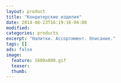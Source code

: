 ```yaml
---
layout: product
title: "Кондитерские изделия"
date: 2014-06-23T16:19:16-04:00
modified:
categories: products
excerpt: "Напитки. Ассортимент. Описание."
tags: []
ads: false
image:
  feature: 1600x800.gif
  teaser: 
  thumb: 
---
```

